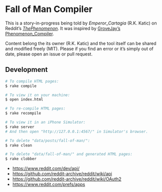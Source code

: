 # Fall of Man Compiler

This is a story-in-progress being told by _Emperor_Cartagia_ (R.K. Katic) on Reddit’s _[ThePhenomenon](https://www.reddit.com/r/ThePhenomenon/)_. It was inspired by [GroveJay’s Phenomenon_Compiler](https://github.com/GroveJay/Phenomenon_Compiler).

Content belong the its owner (R.K. Katic) and the tool itself can be shared and modified freely (MIT). Please if you find an error or it’s simply out of date, please open an issue or pull request.

## Development

```sh
# To compile HTML pages:
$ rake compile

# To view it on your machine:
$ open index.html

# To re-compile HTML pages:
$ rake recompile

# To view it in an iPhone Simulator:
$ rake server
# And then open "http://127.0.0.1:4567/" in Simulator's browser.

# To delete "data/posts/fall-of-man/":
$ rake clean

# To delete "data/fall-of-man/" and generated HTML pages:
$ rake clobber
```

* https://www.reddit.com/dev/api/
* https://github.com/reddit-archive/reddit/wiki/api
* https://github.com/reddit-archive/reddit/wiki/OAuth2
* https://www.reddit.com/prefs/apps

